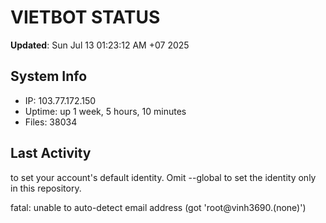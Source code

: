 # VIETBOT STATUS
**Updated**: Sun Jul 13 01:23:12 AM +07 2025

## System Info
- IP: 103.77.172.150
- Uptime: up 1 week, 5 hours, 10 minutes
- Files: 38034

## Last Activity

to set your account's default identity.
Omit --global to set the identity only in this repository.

fatal: unable to auto-detect email address (got 'root@vinh3690.(none)')
